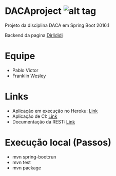 # DACAproject ![alt tag](https://api.travis-ci.org/franklinwesley/DACAproject.svg?branch=master)
Projeto da disciplina DACA em Spring Boot 2016.1

Backend da pagina [Dirlididi](http://dirlididi.com/client/index.html)

# Equipe
- Pablo Victor
- Franklin Wesley

# Links
- Aplicação em execução no Heroku: [Link](https://daca.herokuapp.com/)
- Aplicação de CI: [Link](https://travis-ci.org/franklinwesley/DACAproject/)
- Documentação da REST: [Link](http://daca.herokuapp.com/swagger-ui.html/)

# Execução local (Passos)
- mvn spring-boot:run
- mvn test
- mvn package


